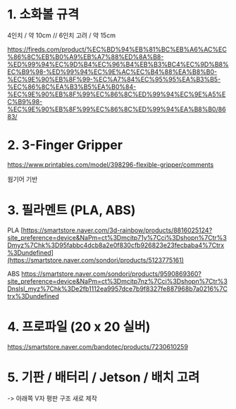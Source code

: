# 1. 소화볼 규격
4인치 / 약 10cm // 6인치 고려 / 약 15cm

https://fireds.com/product/%EC%BD%94%EB%81%BC%EB%A6%AC%EC%86%8C%EB%B0%A9%EB%A7%88%ED%8A%B8-%ED%99%94%EC%9D%B4%EC%96%B4%EB%B3%BC4%EC%9D%B8%EC%B9%98-%ED%99%94%EC%9E%AC%EC%B4%88%EA%B8%B0-%EC%9E%90%EB%8F%99-%EC%A7%84%EC%95%95%EA%B3%B5-%EC%86%8C%EA%B3%B5%EA%B0%84-%EC%9E%90%EB%8F%99%EC%86%8C%ED%99%94%EC%9E%A5%EC%B9%98-%EC%9E%90%EB%8F%99%EC%86%8C%ED%99%94%EA%B8%B0/8683/

# 2. 3-Finger Gripper

https://www.printables.com/model/398296-flexible-gripper/comments

웜기어 기반

# 3. 필라멘트 (PLA, ABS)
PLA
[https://smartstore.naver.com/3d-rainbow/products/8816025124?site_preference=device&NaPm=ct%3Dmcitp71y%7Cci%3Dshopn%7Ctr%3Dmyz%7Chk%3D95fabbc4dcb8a2e0f830cfb926823e23fecbaba4%7Ctrx%3Dundefined](https://smartstore.naver.com/sondori/products/5123775161)

ABS
https://smartstore.naver.com/sondori/products/9590869360?site_preference=device&NaPm=ct%3Dmcitp7nz%7Cci%3Dshopn%7Ctr%3Dnslsl_myz%7Chk%3De2fb1112ea9957dce7b9f8327fe887968b7a0216%7Ctrx%3Dundefined

# 4. 프로파일  (20 x 20 실버)
https://smartstore.naver.com/bandotec/products/7230610259

# 5. 기판 / 배터리 / Jetson / 배치 고려
-> 아래쪽 V자 평판 구조 새로 제작
